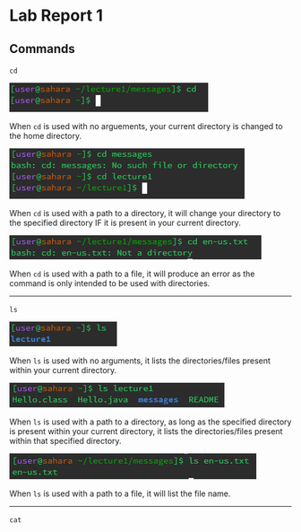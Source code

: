 # **Lab Report 1**

## Commands

`cd`

![Image](cd1.png)

When `cd` is used with no arguements, your current directory is changed to the home directory.

![Image](cd2.png)

When `cd` is used with a path to a directory, it will change your directory to the specified directory IF it is present in your current directory.

![Image](cd3.png)

When `cd` is used with a path to a file, it will produce an error as the command is only intended to be used with directories.

---

`ls`

![Image](ls1.png)

When `ls` is used with no arguments, it lists the directories/files present within your current directory.

![Image](ls2.png)

When `ls` is used with a path to a directory, as long as the specified directory is present within your current directory, it lists the directories/files present within that specified directory.

![Image](ls3.png)

When `ls` is used with a path to a file, it will list the file name.

---

`cat`
